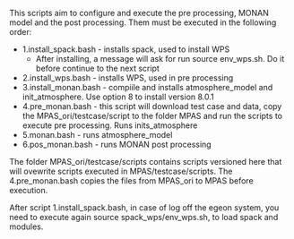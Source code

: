 This scripts aim to configure and execute the pre processing, MONAN model and the post processing. Them must be executed in the following order:

- 1.install_spack.bash - installs spack, used to install WPS
  - After installing, a message will ask for run source env_wps.sh. Do it before continue to the next script
- 2.install_wps.bash   - installs WPS, used in pre processing
- 3.install_monan.bash - compiile and installs atmosphere_model and init_atmosphere. Use option 8 to install version 8.0.1
- 4.pre_monan.bash     - this script will download test case and data, copy the MPAS_ori/testcase/script to the folder MPAS and run the scripts to execute pre processing. Runs inits_atmosphere
- 5.monan.bash         - runs atmosphere_model
- 6.pos_monan.bash     - runs MONAN post processing

The folder MPAS_ori/testcase/scripts contains scripts versioned here that will ovewrite scripts executed in MPAS/testcase/scripts. The 4.pre_monan.bash copies the files from MPAS_ori to MPAS before execution.

After script 1.install_spack.bash, in case of log off the egeon system, you need to execute again source spack_wps/env_wps.sh, to load spack and modules.

